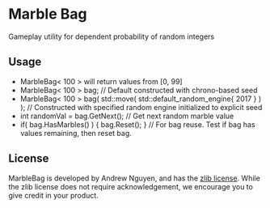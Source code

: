 # Marble Bag
Gameplay utility for dependent probability of random integers

## Usage
- MarbleBag< 100 > will return values from [0, 99]
- MarbleBag< 100 > bag;														// Default constructed with chrono-based seed
- MarbleBag< 100 > bag( std::move( std::default_random_engine{ 2017 } ) );	// Constructed with specified random engine initialized to explicit seed
- int randomVal = bag.GetNext();												// Get next random marble value
- if( bag.HasMarbles() ) { bag.Reset(); }										// For bag reuse. Test if bag has values remaining, then reset bag.

## License

MarbleBag is developed by Andrew Nguyen, and has the [zlib license](http://en.wikipedia.org/wiki/Zlib_License). While the zlib license does not require acknowledgement, we encourage you to give credit in your product.